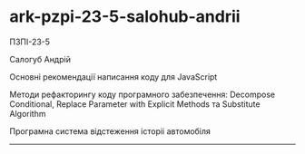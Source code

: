 # ark-pzpi-23-5-salohub-andrii

ПЗПІ-23-5

Салогуб Андрій

Основні рекомендації написання коду для JavaScript

Методи рефакторингу коду програмного забезпечення: Decompose Conditional, Replace Parameter with Explicit Methods та Substitute Algorithm

Програмна система відстеження історіі автомобіля

---
